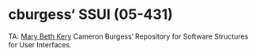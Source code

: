 # cburgess‘ SSUI (05-431)
TA: [Mary Beth Kery](https://github.com/mkery)
Cameron Burgess‘ Repository for Software Structures for User Interfaces.
